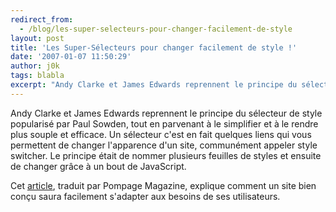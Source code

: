 ```yaml
---
redirect_from:
  - /blog/les-super-selecteurs-pour-changer-facilement-de-style
layout: post
title: 'Les Super-Sélecteurs pour changer facilement de style !'
date: '2007-01-07 11:50:29'
author: j0k
tags: blabla
excerpt: "Andy Clarke et James Edwards reprennent le principe du sélecteur de style popularisé par Paul Sowden, tout en parvenant à le simplifier et à le rendre plus souple et efficace.      \nUn sélecteur c'est en fait quelques liens qui vous permettent de changer l'apparence d'un site, communément appeler style switcher. Le principe était de nommer plusieurs feuilles de      …"
---
```


Andy Clarke et James Edwards reprennent le principe du sélecteur de style popularisé par Paul Sowden, tout en parvenant à le simplifier et à le rendre plus souple et efficace.
Un sélecteur c'est en fait quelques liens qui vous permettent de changer l'apparence d'un site, communément appeler style switcher. Le principe était de nommer plusieurs feuilles de styles et ensuite de changer grâce à un bout de JavaScript.

Cet [article](http://www.pompage.net/pompe/lessuperselecteurs/), traduit par Pompage Magazine, explique comment un site bien conçu saura facilement s'adapter aux besoins de ses utilisateurs.
